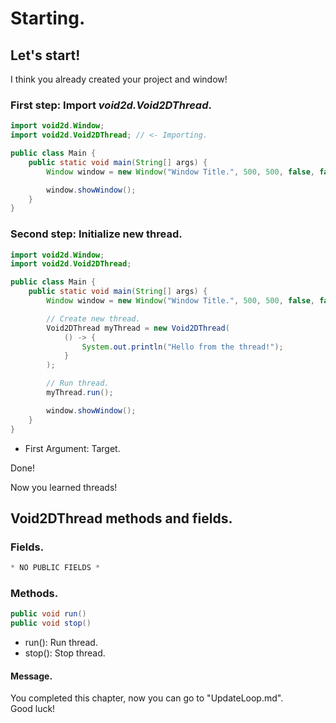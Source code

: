 # Starting.
## Let's start!
I think you already created your project and window!

### First step: Import *void2d.Void2DThread*.
```java
import void2d.Window;
import void2d.Void2DThread; // <- Importing.

public class Main {
    public static void main(String[] args) {
        Window window = new Window("Window Title.", 500, 500, false, false);

        window.showWindow();
    }
}
```

### Second step: Initialize new thread.
```java
import void2d.Window;
import void2d.Void2DThread;

public class Main {
    public static void main(String[] args) {
        Window window = new Window("Window Title.", 500, 500, false, false);

        // Create new thread.
        Void2DThread myThread = new Void2DThread(
            () -> {
                System.out.println("Hello from the thread!");
            }
        );

        // Run thread.
        myThread.run();

        window.showWindow();
    }
}
```

- First Argument: Target.

Done!

Now you learned threads!

## Void2DThread methods and fields.
### Fields.
```java
* NO PUBLIC FIELDS *
```

### Methods.
```java
public void run()
public void stop()
```

- run(): Run thread.
- stop(): Stop thread.

#### Message.
You completed this chapter, now you can go to "UpdateLoop.md".
<br>Good luck!
